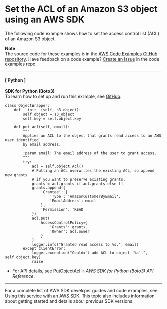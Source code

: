 # Set the ACL of an Amazon S3 object using an AWS SDK<a name="example_s3_PutObjectAcl_section"></a>

The following code example shows how to set the access control list \(ACL\) of an Amazon S3 object\.

**Note**  
The source code for these examples is in the [AWS Code Examples GitHub repository](https://github.com/awsdocs/aws-doc-sdk-examples)\. Have feedback on a code example? [Create an Issue](https://github.com/awsdocs/aws-doc-sdk-examples/issues/new/choose) in the code examples repo\. 

------
#### [ Python ]

**SDK for Python \(Boto3\)**  
 To learn how to set up and run this example, see [GitHub](https://github.com/awsdocs/aws-doc-sdk-examples/tree/main/python/example_code/s3/s3_basics#code-examples)\. 
  

```
class ObjectWrapper:
    def __init__(self, s3_object):
        self.object = s3_object
        self.key = self.object.key

    def put_acl(self, email):
        """
        Applies an ACL to the object that grants read access to an AWS user identified
        by email address.

        :param email: The email address of the user to grant access.
        """
        try:
            acl = self.object.Acl()
            # Putting an ACL overwrites the existing ACL, so append new grants
            # if you want to preserve existing grants.
            grants = acl.grants if acl.grants else []
            grants.append({
                'Grantee': {
                    'Type': 'AmazonCustomerByEmail',
                    'EmailAddress': email
                },
                'Permission': 'READ'
            })
            acl.put(
                AccessControlPolicy={
                    'Grants': grants,
                    'Owner': acl.owner
                }
            )
            logger.info("Granted read access to %s.", email)
        except ClientError:
            logger.exception("Couldn't add ACL to object '%s'.", self.object.key)
            raise
```
+  For API details, see [PutObjectAcl](https://docs.aws.amazon.com/goto/boto3/s3-2006-03-01/PutObjectAcl) in *AWS SDK for Python \(Boto3\) API Reference*\. 

------

For a complete list of AWS SDK developer guides and code examples, see [Using this service with an AWS SDK](UsingAWSSDK.md#sdk-general-information-section)\. This topic also includes information about getting started and details about previous SDK versions\.